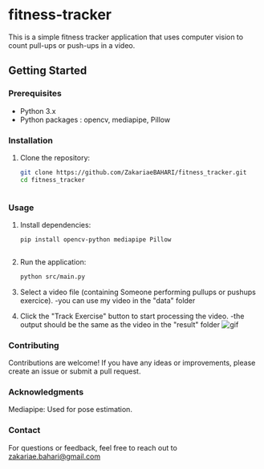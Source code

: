 # fitness-tracker
This is a simple fitness tracker application that uses computer vision to count pull-ups or push-ups in a video.

## Getting Started

### Prerequisites

- Python 3.x
- Python packages : opencv, mediapipe, Pillow

### Installation

1. Clone the repository:

   ```bash
   git clone https://github.com/ZakariaeBAHARI/fitness_tracker.git
   cd fitness_tracker



### Usage 

1. Install dependencies:

   ```bash
   pip install opencv-python mediapipe Pillow



2. Run the application:

   ```bash
   python src/main.py


3. Select a video file (containing Someone performing pullups or pushups exercice).
   -you can use my video in the "data" folder


5. Click the "Track Exercise" button to start processing the video.
   -the output should be the same as the video in the "result" folder
   ![gif]([result/output_video.avi](https://github.com/ZakariaeBAHARI/fitness-tracker/blob/main/result/output_video.avi))

### Contributing

Contributions are welcome! If you have any ideas or improvements, please create an issue or submit a pull request.


### Acknowledgments

Mediapipe: Used for pose estimation.

### Contact

For questions or feedback, feel free to reach out to zakariae.bahari@gmail.com
